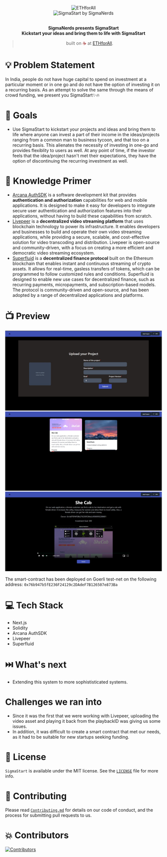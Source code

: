 <div align="center">
  <img alt="ETHforAll" src="docs/ETHforAll.png" height="300"/>
</div>
<div align="center">
  <img alt="SigmaStart by SigmaNerds" src="docs/Logo.png" height="250" />
</div>

<br>
<p align="center">
<b>SigmaNerds presents SigmaStart
<br>
Kickstart your ideas and bring them to life with SigmaStart</b>
</p>
<blockquote align="center">built on <span style="color: #8b0000;">☕</span> at <a href="https://ethforall.devfolio.co/">ETHforAll</a>.</blockquote>

# 💡  Problem Statement

In India, people do not have huge capital to spend on investment at a particular moment or in one go and do not have the option of investing it on a recurring basis. As an attempt to solve the same through the means of crowd funding, we present you SigmaStart✨🔥

# 💪 Goals

- Use SigmaStart to kickstart your projects and ideas and bring them to life where anyone can invest a part of their income in the ideas/projects ranging from a common man to business tycoon, and that too on a recurring basis. This alienates the necessity of investing in one-go and provides flexiblity to users as well. At any point of time, if the investor feels that the idea/project hasn't met their expectations, they have the option of discontinuing the recurring investment as well. 

# 🧠 Knowledge Primer

- [Arcana AuthSDK](https://www.arcana.network/) is a software development kit that provides **authentication and authorization** capabilities for web and mobile applications. It is designed to make it easy for developers to integrate secure user authentication and authorization features into their applications, without having to build these capabilities from scratch.
- [Livepeer](https://livepeer.org/) is a **decentralized video streaming platform** that uses blockchain technology to power its infrastructure. It enables developers and businesses to build and operate their own video streaming applications, while providing a secure, scalable, and cost-effective solution for video transcoding and distribution. Livepeer is open-source and community-driven, with a focus on creating a more efficient and democratic video streaming ecosystem.
- [Superfluid](https://www.superfluid.finance/) is a **decentralized finance protocol** built on the Ethereum blockchain that enables instant and continuous streaming of crypto assets. It allows for real-time, gasless transfers of tokens, which can be programmed to follow customized rules and conditions. Superfluid is designed to enable new use cases for decentralized finance, such as recurring payments, micropayments, and subscription-based models. The protocol is community-driven and open-source, and has been adopted by a range of decentralized applications and platforms.
# 📺 Preview

<div align="center">
  <img alt="Preview Images" src="docs/ProjectPortfolio.jpeg" />
</div>
<div align="center">
  <img alt="Preview Images" src="docs/SheCab.jpeg"/>
</div>
<div align="center">
  <img alt="Preview Images" src="docs/SheCab1.jpeg"/>
</div>

The smart-contract has been deployed on Goerli test-net on the following address: `0x76b947b5fE236F24129c2DAdeF7B126507e873Ba`
# 💻 Tech Stack

- Next.js
- Solidity
- Arcana AuthSDK
- Livepeer 
- Superfluid  

# ⏭️ What's next

- Extending this system to more sophististicated systems. 

#   Challenges we ran into

- Since it was the first that we were working with Livepeer, uploading the video asset and playing it back from the playbackID was giving us some issues. 
- In addition, it was difficult to create a smart contract that met our needs, as it had to be suitable for new startups seeking funding.

# 📜 License

`SigmaStart` is available under the MIT license. See the [`LICENSE`](https://opensource.org/license/mit/) file for more info.

# 🤝 Contributing

Please read [`Contributing.md`](https://contributing.md/) for details on our code of conduct, and the process for submitting pull requests to us.

# 💥 Contributors
<a href="https://github.com/Srivastava57Harsh/EthForAll/graphs/contributors">
<img src="https://contrib.rocks/image?repo=Srivastava57Harsh/EthForAll" alt="Contributors">
</a>
